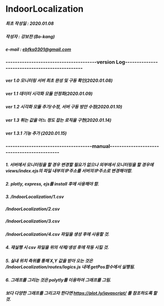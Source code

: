 # IndoorLocalization

##### 최초 작성일 : 2020.01.08 
##### 작성자 : 강보찬 (Bo-kang) 
##### e-mail : ebfks0301@gmail.com 
#####
### ---------------------------------------version Log-----------------------------------------------
##### ver 1.0 모니터링 서버 최초 완성 및 구동 확인(2020.01.08)
##### ver 1.1 데이터 시각화 모듈 안정화(2020.01.09)
##### ver 1.2 시각화 모듈 추가/수정, 서버 구동 방안 수정(2020.01.10)
##### ver 1.3 튀는 값을 어느 정도 잡는 로직을 구현(2020.01.14)
##### ver 1.3.1 기능 추가 (2020.01.15)
#####
#####
### -------------------------------------manual--------------------------------------------
##### 1. 서버에서 모니터링을 할 경우 변경할 필요가 없으나 외부에서 모니터링을 할 경우에 views/index.ejs의 파일 내부의 IP주소를 서버의 IP주소로 변경해야함.
#####
##### 2. plotly, express, ejs를 install 후에 사용해야 함.
#####
##### 3.  /IndoorLocalization/1.csv
#####     /IndoorLocalization/2.csv
#####     /IndoorLocalization/3.csv
#####     /IndoorLocalization/4.csv 파일을 생성 후에 사용할 것.
#####    
##### 4. 재실행 시 csv 파일을 위의 삭제/생성 후에 작동 시킬 것.
#####
##### 5. 실내 위치 측위를 통해 X,Y 값을 받아 오는 것은 /IndoorLocalization/routes/logics.js 내에 getPos함수에서 실행됨.
#####
##### 6. 그래프를 그리는 것은 polytly를 이용하여 그래프를 그림.
#####    보다 다양한 그래프를 그리고자 한다면 https://plot.ly/javascript/ 를 참조하도록 할 것.
